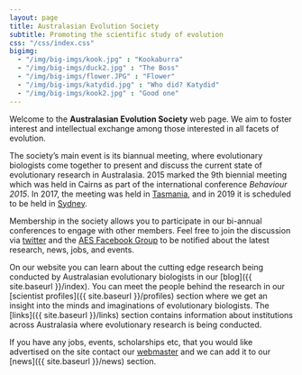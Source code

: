 ```yaml
---
layout: page
title: Australasian Evolution Society
subtitle: Promoting the scientific study of evolution
css: "/css/index.css"
bigimg:
  - "/img/big-imgs/kook.jpg" : "Kookaburra"
  - "/img/big-imgs/duck2.jpg" : "The Boss"
  - "/img/big-imgs/flower.JPG" : "Flower"
  - "/img/big-imgs/katydid.jpg" : "Who did? Katydid"
  - "/img/big-imgs/kook2.jpg" : "Good one"
---
```


Welcome to the **Australasian Evolution Society** web page. We aim to foster interest and intellectual exchange among those interested in all facets of evolution.

The society’s main event is its biannual meeting, where evolutionary biologists come together to present and discuss the current state of evolutionary research in Australasia. 2015 marked the 9th biennial meeting which was held in Cairns as part of the international conference _Behaviour 2015_. In 2017, the meeting was held in [Tasmania](https://aesconference2017.wordpress.com/), and in 2019 it is scheduled to be held in [Sydney](http://ausevo.com/conference/).

Membership in the society allows you to participate in our bi-annual conferences to engage with other members. Feel free to join the discussion via [twitter](http://twitter.com/austevolsoc) and the [AES Facebook Group](https://www.facebook.com/groups/95240533874/) to be notified about the latest research, news, jobs, and events.

On our website you can learn about the cutting edge research being conducted by Australasian evolutionary biologists in our [blog]({{ site.baseurl }}/index). You can meet the people behind the research in our [scientist profiles]({{ site.baseurl }}/profiles) section where we get an insight into the minds and imaginations of evolutionary biologists. The [links]({{ site.baseurl }}/links) section contains information about institutions across Australasia where evolutionary research is being conducted.

If you have any jobs, events, scholarships etc, that you would like advertised on the site contact our [webmaster](mailto:thomas.white@mq.edu.au) and we can add it to our [news]({{ site.baseurl }}/news) section.
